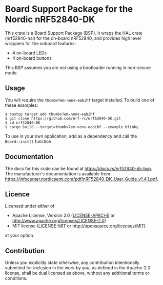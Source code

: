 # Board Support Package for the Nordic nRF52840-DK

This crate is a Board Support Package (BSP). It wraps the HAL crate (nrf52840-hal) for the on-board nRF52840, and provides high level wrappers for the
onboard features:

- 4 on-board LEDs
- 4 on-board buttons

This BSP assumes you are not using a bootloader running in non-secure mode.

## Usage

You will require the `thumbv7em-none-eabihf` target installed. To build one of these examples:

```console
$ rustup target add thumbv7em-none-eabihf
$ git clone https://github.com/nrf-rs/nrf52840-DK.git
$ cd nrf52840-DK
$ cargo build --target=thumbv7em-none-eabihf --example blinky
```

To use in your own application, add as a dependency and call the
`Board::init()` function.

## Documentation

The docs for this crate can be found at https://docs.rs/nrf52840-dk-bsp. The
manufacturer's documentation is available from
https://infocenter.nordicsemi.com/pdf/nRF52840_DK_User_Guide_v1.4.1.pdf.

## Licence

Licensed under either of

- Apache License, Version 2.0 ([LICENSE-APACHE](LICENSE-APACHE) or
  http://www.apache.org/licenses/LICENSE-2.0)
- MIT license ([LICENSE-MIT](LICENSE-MIT) or http://opensource.org/licenses/MIT)

at your option.

## Contribution

Unless you explicitly state otherwise, any contribution intentionally
submitted for inclusion in the work by you, as defined in the Apache-2.0
license, shall be dual licensed as above, without any additional terms or
conditions.
